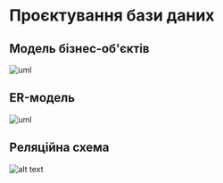 # Проєктування бази даних

## Модель бізнес-об'єктів

![uml](http://www.plantuml.com/plantuml/png/jLF1JeD04Btp5HjERTDDxDsO6lNWeOanUYPJcBQJ04lOGUNl1RkiEwmSlJITznumysRUtZAqt5LbWZKJz-eH62poL3u0uzcqlQzDLM7jwGCo5i2GKH517r1s-C-lVRVOPgKvKwq4r82rdwOj14Yon0f8Z7sY4hCNu8kAq3VyuXWzF1-UPXDaHrFqGSymzZn_KFbNtUSvMZjtnNKge1egZ43RO4udoe79rE5mq_zNKw8AYoo71evK4XDQGN3Vu7mOwFXYsjaEitD7nLpPG3lkpqdIrMwxMwUtMgjqTRFTh5FlnR8aS6THu_nQv5qxay2XMjyffvsicnHgexKSR58CXFTPmc8d4H7l9N5TJLOCIj-EDDgLWo0y9m4BkvCWA5fllCSoB26Jo4CVgC1sSTWpJaP1SaaGmu6vNg38OOYwv4c8VYN-KofUdrDSps21TknVJu-7dYJZxyyIea08oaLYZtNHLUKt)
## ER-модель

![uml](http://www.plantuml.com/plantuml/png/dP5VQ_8m58Vlyob2h_J5mkjj6KEPCeJrPYZizfWSDInfGdAwKMJVVIbfEd7YnUvEoVDxUlui0e6drcY63IdgEA-HG0B1cV5txAhj-ctB-0Ve5bFzDP9FrfXOHn1QEba_i7ihSIWT-0XSvrRH7h3F7Libg-VTPdLf1SAZzTsPDM06aSGWl7AaR7CjUxKQe-c7vG8Sx9LMf31KmcgDeWzoUxXyYehHiHG2GuWMwjolANS1VNpIzgY6dpi8uTDwcRxGWDBLkbvkNbYS9ivoDUf1zHqwe5CAr9jwdQgnwPWObb9CvhFvjE0FPScBoV_PlscH3t87oQV82B_5v5xkGMaJcHYZPVcOwV4-BFjkKltMMBBzwRq_ArjW8rkZlm40)

## Реляційна схема

![alt text](https://github.com/JenyaKrasulin/Jenya_Taras_Andrew_i_kto-to_ewe/blob/master/docs/image_2020-12-09_00-56-44.png)

